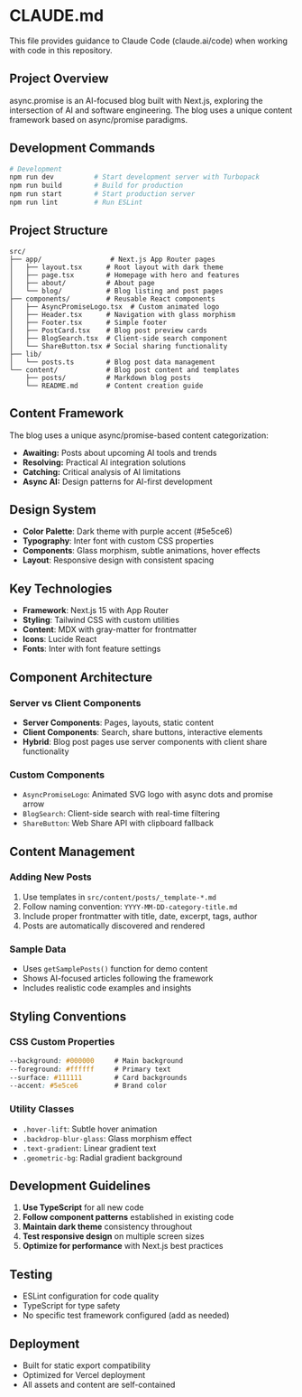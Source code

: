 # CLAUDE.md

This file provides guidance to Claude Code (claude.ai/code) when working with code in this repository.

## Project Overview

async.promise is an AI-focused blog built with Next.js, exploring the intersection of AI and software engineering. The blog uses a unique content framework based on async/promise paradigms.

## Development Commands

```bash
# Development
npm run dev          # Start development server with Turbopack
npm run build        # Build for production
npm run start        # Start production server
npm run lint         # Run ESLint
```

## Project Structure

```
src/
├── app/                 # Next.js App Router pages
│   ├── layout.tsx      # Root layout with dark theme
│   ├── page.tsx        # Homepage with hero and features
│   ├── about/          # About page
│   └── blog/           # Blog listing and post pages
├── components/         # Reusable React components
│   ├── AsyncPromiseLogo.tsx  # Custom animated logo
│   ├── Header.tsx      # Navigation with glass morphism
│   ├── Footer.tsx      # Simple footer
│   ├── PostCard.tsx    # Blog post preview cards
│   ├── BlogSearch.tsx  # Client-side search component
│   └── ShareButton.tsx # Social sharing functionality
├── lib/
│   └── posts.ts        # Blog post data management
└── content/            # Blog post content and templates
    ├── posts/          # Markdown blog posts
    └── README.md       # Content creation guide
```

## Content Framework

The blog uses a unique async/promise-based content categorization:

- **Awaiting:** Posts about upcoming AI tools and trends
- **Resolving:** Practical AI integration solutions  
- **Catching:** Critical analysis of AI limitations
- **Async AI:** Design patterns for AI-first development

## Design System

- **Color Palette**: Dark theme with purple accent (#5e5ce6)
- **Typography**: Inter font with custom CSS properties
- **Components**: Glass morphism, subtle animations, hover effects
- **Layout**: Responsive design with consistent spacing

## Key Technologies

- **Framework**: Next.js 15 with App Router
- **Styling**: Tailwind CSS with custom utilities
- **Content**: MDX with gray-matter for frontmatter
- **Icons**: Lucide React
- **Fonts**: Inter with font feature settings

## Component Architecture

### Server vs Client Components
- **Server Components**: Pages, layouts, static content
- **Client Components**: Search, share buttons, interactive elements
- **Hybrid**: Blog post pages use server components with client share functionality

### Custom Components
- `AsyncPromiseLogo`: Animated SVG logo with async dots and promise arrow
- `BlogSearch`: Client-side search with real-time filtering
- `ShareButton`: Web Share API with clipboard fallback

## Content Management

### Adding New Posts
1. Use templates in `src/content/posts/_template-*.md`
2. Follow naming convention: `YYYY-MM-DD-category-title.md`
3. Include proper frontmatter with title, date, excerpt, tags, author
4. Posts are automatically discovered and rendered

### Sample Data
- Uses `getSamplePosts()` function for demo content
- Shows AI-focused articles following the framework
- Includes realistic code examples and insights

## Styling Conventions

### CSS Custom Properties
```css
--background: #000000     # Main background
--foreground: #ffffff     # Primary text
--surface: #111111        # Card backgrounds  
--accent: #5e5ce6         # Brand color
```

### Utility Classes
- `.hover-lift`: Subtle hover animation
- `.backdrop-blur-glass`: Glass morphism effect
- `.text-gradient`: Linear gradient text
- `.geometric-bg`: Radial gradient background

## Development Guidelines

1. **Use TypeScript** for all new code
2. **Follow component patterns** established in existing code
3. **Maintain dark theme** consistency throughout
4. **Test responsive design** on multiple screen sizes
5. **Optimize for performance** with Next.js best practices

## Testing

- ESLint configuration for code quality
- TypeScript for type safety
- No specific test framework configured (add as needed)

## Deployment

- Built for static export compatibility
- Optimized for Vercel deployment
- All assets and content are self-contained